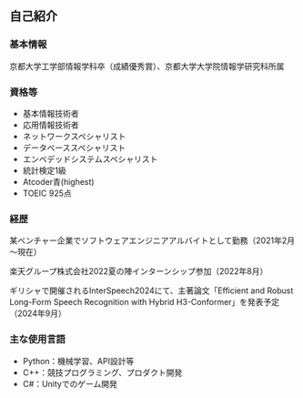 ## 自己紹介

### 基本情報

京都大学工学部情報学科卒（成績優秀賞）、京都大学大学院情報学研究科所属

### 資格等

- 基本情報技術者
- 応用情報技術者
- ネットワークスペシャリスト
- データベーススペシャリスト
- エンベデッドシステムスペシャリスト
- 統計検定1級
- Atcoder青(highest)
- TOEIC 925点

### 経歴

某ベンチャー企業でソフトウェアエンジニアアルバイトとして勤務（2021年2月～現在）

楽天グループ株式会社2022夏の陣インターンシップ参加（2022年8月）

ギリシャで開催されるInterSpeech2024にて、主著論文「Efficient and Robust Long-Form Speech Recognition with Hybrid H3-Conformer」を発表予定（2024年9月）

### 主な使用言語

- Python：機械学習、API設計等
- C++：競技プログラミング、プロダクト開発
- C#：Unityでのゲーム開発



<!--
**mirrormouse/mirrormouse** is a ✨ _special_ ✨ repository because its `README.md` (this file) appears on your GitHub profile.

Here are some ideas to get you started:

- 🔭 I’m currently working on ...
- 🌱 I’m currently learning ...
- 👯 I’m looking to collaborate on ...
- 🤔 I’m looking for help with ...
- 💬 Ask me about ...
- 📫 How to reach me: ...
- 😄 Pronouns: ...
- ⚡ Fun fact: ...
-->
